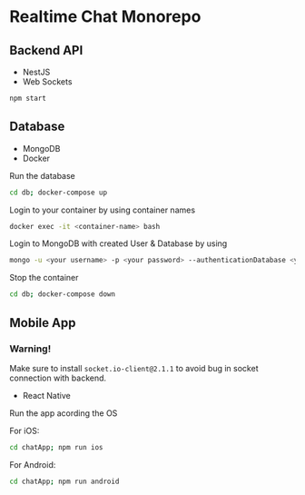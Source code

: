 # Realtime Chat Monorepo

## Backend API

- NestJS
- Web Sockets

```sh
npm start
```

## Database

- MongoDB
- Docker

Run the database

```sh
cd db; docker-compose up
```

Login to your container by using container names

```sh
docker exec -it <container-name> bash
```

Login to MongoDB with created User & Database by using

```sh
mongo -u <your username> -p <your password> --authenticationDatabase <your database name>
```

Stop the container

```sh
cd db; docker-compose down
```

## Mobile App

### Warning!

Make sure to install `socket.io-client@2.1.1` to avoid bug in socket connection with backend.

- React Native

Run the app acording the OS

For iOS:

```sh
cd chatApp; npm run ios
```

For Android:

```sh
cd chatApp; npm run android 
```
